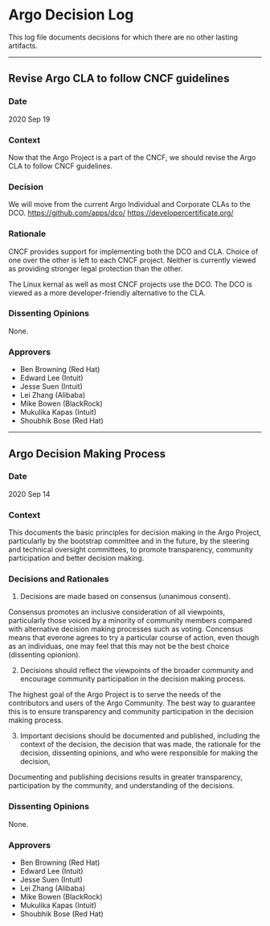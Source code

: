 # Argo Decision Log

This log file documents decisions for which there are no other lasting artifacts.

---
## Revise Argo CLA to follow CNCF guidelines

### Date

2020 Sep 19

### Context

Now that the Argo Project is a part of the CNCF, we should revise the Argo CLA to follow CNCF guidelines.

### Decision

We will move from the current Argo Individual and Corporate CLAs to the DCO.
https://github.com/apps/dco/
https://developercertificate.org/

### Rationale

CNCF provides support for implementing both the DCO and CLA. Choice of one over the other is left to each CNCF project. Neither is currently viewed as providing stronger legal protection than the other.

The Linux kernal as well as most CNCF projects use the DCO. The DCO is viewed as a more developer-friendly alternative to the CLA.

### Dissenting Opinions

None.

### Approvers
* Ben Browning (Red Hat)
* Edward Lee (Intuit)
* Jesse Suen (Intuit)
* Lei Zhang (Alibaba)
* Mike Bowen (BlackRock)
* Mukulika Kapas (Intuit)
* Shoubhik Bose (Red Hat)

---
## Argo Decision Making Process

### Date
2020 Sep 14

### Context

This documents the basic principles for decision making in the Argo Project, particularly by the bootstrap committee and in the future, by the steering and technical oversight committees, to promote transparency, community participation and better decision making.

### Decisions and Rationales

1) Decisions are made based on consensus (unanimous consent).

Consensus promotes an inclusive consideration of all viewpoints, particularly those voiced by a minority of community members compared with alternative decision making processes such as voting. Concensus means that everone agrees to try a particular course of action, even though as an individuas, one may feel that this may not be the best choice (dissenting opionion).

2) Decisions should reflect the viewpoints of the broader community and encourage community participation in the decision making process.

The highest goal of the Argo Project is to serve the needs of the contributors and users of the Argo Community. The best way to guarantee this is to ensure transparency and community participation in the decision making process.

3) Important decisions should be documented and published, including the context of the decision, the decision that was made, the rationale for the decision, dissenting opinions, and who were responsible for making the decision,

Documenting and publishing decisions results in greater transparency, participation by the community, and understanding of the decisions.

### Dissenting Opinions

None.

### Approvers
* Ben Browning (Red Hat)
* Edward Lee (Intuit)
* Jesse Suen (Intuit)
* Lei Zhang (Alibaba)
* Mike Bowen (BlackRock)
* Mukulika Kapas (Intuit)
* Shoubhik Bose (Red Hat)
